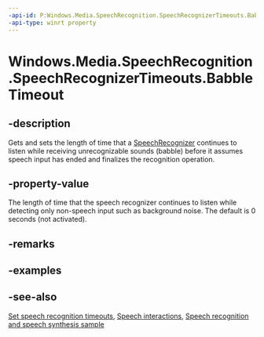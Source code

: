 ```yaml
---
-api-id: P:Windows.Media.SpeechRecognition.SpeechRecognizerTimeouts.BabbleTimeout
-api-type: winrt property
---
```


<!-- Property syntax
public Windows.Foundation.TimeSpan BabbleTimeout { get;  set; }
-->

# Windows.Media.SpeechRecognition.SpeechRecognizerTimeouts.BabbleTimeout

## -description
Gets and sets the length of time that a [SpeechRecognizer](speechrecognizer.md) continues to listen while receiving unrecognizable sounds (babble) before it assumes speech input has ended and finalizes the recognition operation.

## -property-value
The length of time that the speech recognizer continues to listen while detecting only non-speech input such as background noise. The default is 0 seconds (not activated).

## -remarks

## -examples

## -see-also
[Set speech recognition timeouts](https://docs.microsoft.com/windows/uwp/input-and-devices/set-speech-recognition-timeouts), [Speech interactions](https://docs.microsoft.com/windows/uwp/input-and-devices/speech-interactions), [Speech recognition and speech synthesis sample](https://github.com/Microsoft/Windows-universal-samples/tree/master/Samples/SpeechRecognitionAndSynthesis)
